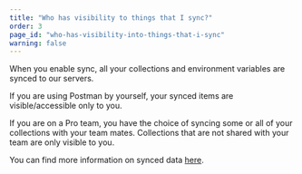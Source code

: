 ```yaml
---
title: "Who has visibility to things that I sync?"
order: 3
page_id: "who-has-visibility-into-things-that-i-sync"
warning: false
---
```

When you enable sync, all your collections and environment variables are synced to our servers.

If you are using Postman by yourself, your synced items are visible/accessible only to you.

If you are on a Pro team, you have the choice of syncing some or all of your collections with your team mates. Collections that are not shared with your team are only visible to you.

You can find more information on synced data [here](https://www.getpostman.com/docs/sync_gettingstarted).
